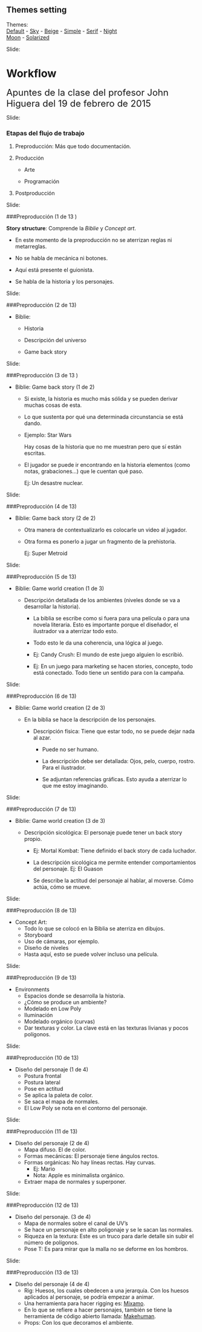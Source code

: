 <!-- configuracion de colores es opcional pero ultil-->
<section id="themes">
	<h2>Themes setting</h2>
	<p>
		Themes: <br>
		<a href="?#/themes">Default</a> -
		<a href="?theme=sky#/themes">Sky</a> -
		<a href="?theme=beige#/themes">Beige</a> -
		<a href="?theme=simple#/themes">Simple</a> -
		<a href="?theme=serif#/themes">Serif</a> -
		<a href="?theme=night#/themes">Night</a> <br>
		<a href="?theme=moon#/themes">Moon</a> -
		<a href="?theme=solarized#/themes">Solarized</a>
	</p>
</section>

Slide:

# Workflow    

<font size=5>Apuntes de la clase del profesor John Higuera del 19 de febrero de 2015</font> 

Slide:

### Etapas del flujo de trabajo

1. Preproducción: Más que todo documentación.<!-- .element: class="fragment" data-fragment-index="1"-->

2. Producción<!-- .element: class="fragment" data-fragment-index="2"-->

    - Arte<!-- .element: class="fragment" data-fragment-index="2"-->

	- Programación <!-- .element: class="fragment" data-fragment-index="2"-->

3. Postproducción<!-- .element: class="fragment" data-fragment-index="3"-->

Slide:

###Preproducción (1 de 13 )

**Story structure**: Comprende la *Biblie* y *Concept art*. 

* En este momento de la preproducción no se aterrizan reglas ni metarreglas.<!-- .element: class="fragment" data-fragment-index="1"-->

* No se habla de mecánica ni botones.<!-- .element: class="fragment" data-fragment-index="2"-->

* Aquí está presente el guionista.<!-- .element: class="fragment" data-fragment-index="3"-->

* Se habla de la historia y los personajes.<!-- .element: class="fragment" data-fragment-index="4"-->

Slide:

###Preproducción (2 de 13)

* Biblie:

    - Historia<!-- .element: class="fragment" data-fragment-index="1"-->

	- Descripción del universo<!-- .element: class="fragment" data-fragment-index="2"-->
	
	- Game back story<!-- .element: class="fragment" data-fragment-index="3"-->

Slide:

###Preproducción (3 de 13 )

* Biblie: Game back story (1 de 2)

  - Si existe, la historia es mucho más sólida y se pueden derivar muchas cosas de esta.<!-- .element: class="fragment" data-fragment-index="1"-->
  
  - Lo que sustenta por qué una determinada circunstancia se está dando.<!-- .element: class="fragment" data-fragment-index="2"-->
  
  - Ejemplo: Star Wars<!-- .element: class="fragment" data-fragment-index="3"-->
  
    Hay cosas de la historia que no me muestran pero que sí están escritas.<!-- .element: class="fragment" data-fragment-index="3"-->
    
  - El jugador se puede ir encontrando en la historia elementos (como notas, grabaciones…) que le cuentan qué paso.<!-- .element: class="fragment" data-fragment-index="4"--> 
    
    Ej: Un desastre nuclear.<!-- .element: class="fragment" data-fragment-index="4"-->
    
Slide:

###Preproducción (4 de 13)

* Biblie: Game back story (2 de 2)
 
  - Otra manera de contextualizarlo es colocarle un video al jugador.<!-- .element: class="fragment" data-fragment-index="1"-->
    
  - Otra forma es ponerlo a jugar un fragmento de la prehistoria. <!-- .element: class="fragment" data-fragment-index="2"-->
  
    Ej: Super Metroid <!-- .element: class="fragment" data-fragment-index="2"-->

Slide:

###Preproducción (5 de 13)

* Biblie: Game world creation (1 de 3)

  - Descripción detallada de los ambientes (niveles donde se va a desarrollar la historia).

    - La biblia se escribe como si fuera para una película o para una novela literaria. Esto es importante porque el diseñador, el ilustrador va a aterrizar todo esto.<!-- .element: class="fragment" data-fragment-index="1"-->

    - Todo esto le da una coherencia, una lógica al juego.<!-- .element: class="fragment" data-fragment-index="2"-->

    - Ej: Candy Crush: El mundo de este juego alguien lo escribió.<!-- .element: class="fragment" data-fragment-index="3"--> 

    - Ej: En un juego para marketing se hacen stories, concepto, todo está conectado. Todo 	tiene un sentido para con la campaña.<!-- .element: class="fragment" data-fragment-index="4"-->

Slide:

###Preproducción (6 de 13)

* Biblie: Game world creation (2 de 3)

  - En la biblia se hace la descripción de los personajes.

    - Descripción física: Tiene que estar todo, no se puede dejar nada al azar.<!-- .element: class="fragment" data-fragment-index="1"-->
		
	  - Puede no ser humano.<!-- .element: class="fragment" data-fragment-index="3"-->
				            
	  - La descripción debe ser detallada: Ojos, pelo, cuerpo, rostro. Para el ilustrador. <!-- .element: class="fragment" data-fragment-index="4"--> 
				            
      - Se adjuntan referencias gráficas. Esto ayuda a aterrizar lo que me estoy imaginando. <!-- .element: class="fragment" data-fragment-index="5"-->
      
Slide:

###Preproducción (7 de 13)

* Biblie: Game world creation (3 de 3)     

    - Descripción sicológica: El personaje puede tener un back story propio. 
		
	  - Ej: Mortal Kombat: Tiene definido el back story de cada luchador.<!-- .element: class="fragment" data-fragment-index="1"-->
		                        
	  - La descripción sicológica me permite entender comportamientos del personaje. Ej: El Guason<!-- .element: class="fragment" data-fragment-index="2"-->
				                  
	  - Se describe la actitud del personaje al hablar, al moverse. Cómo actúa, cómo se mueve.<!-- .element: class="fragment" data-fragment-index="3"-->

Slide:

###Preproducción (8 de 13)

* Concept Art: 
  - Todo lo que se colocó en la Biblia se aterriza en dibujos.<!-- .element: class="fragment" data-fragment-index="1"-->
  - Storyboard<!-- .element: class="fragment" data-fragment-index="2"-->
  - Uso de cámaras, por ejemplo.<!-- .element: class="fragment" data-fragment-index="3"-->
  - Diseño de niveles<!-- .element: class="fragment" data-fragment-index="4"-->
  - Hasta aquí, esto se puede volver incluso una película.<!-- .element: class="fragment" data-fragment-index="5"-->
  
Slide:

###Preproducción (9 de 13)

* Environments
  - Espacios donde se desarrolla la historia.<!-- .element: class="fragment" data-fragment-index="1"-->
  - ¿Cómo se produce un ambiente?<!-- .element: class="fragment" data-fragment-index="2"-->
  - Modelado en Low Poly<!-- .element: class="fragment" data-fragment-index="3"-->
  - Iluminación<!-- .element: class="fragment" data-fragment-index="4"-->
  - Modelado orgánico (curvas)<!-- .element: class="fragment" data-fragment-index="5"-->
  - Dar texturas y color. La clave está en las texturas livianas y pocos polígonos.<!-- .element: class="fragment" data-fragment-index="6"-->

Slide:

###Preproducción (10 de 13)

* Diseño del personaje (1 de 4)
  - Postura frontal<!-- .element: class="fragment" data-fragment-index="1"-->
  - Postura lateral<!-- .element: class="fragment" data-fragment-index="2"-->
  - Pose en actitud<!-- .element: class="fragment" data-fragment-index="3"-->
  - Se aplica la paleta de color.<!-- .element: class="fragment" data-fragment-index="4"-->
  - Se saca el mapa de normales.<!-- .element: class="fragment" data-fragment-index="5"-->
  - El Low Poly se nota en el contorno del personaje.<!-- .element: class="fragment" data-fragment-index="6"-->

Slide:

###Preproducción (11 de 13)

* Diseño del personaje (2 de 4)
  - Mapa difuso. El de color.<!-- .element: class="fragment" data-fragment-index="1"-->
  - Formas mecánicas: El personaje tiene ángulos rectos.<!-- .element: class="fragment" data-fragment-index="2"-->
  - Formas orgánicas: No hay líneas rectas. Hay curvas.<!-- .element: class="fragment" data-fragment-index="3"-->
	- Ej: Mario<!-- .element: class="fragment" data-fragment-index="3"-->
	- Nota: Apple es minimalista orgánico.<!-- .element: class="fragment" data-fragment-index="4"-->
  - Extraer mapa de normales y superponer.<!-- .element: class="fragment" data-fragment-index="5"-->

Slide:

###Preproducción (12 de 13)

* Diseño del personaje. (3 de 4)
  - Mapa de normales sobre el canal de UV’s<!-- .element: class="fragment" data-fragment-index="1"-->
  - Se hace un personaje en alto poligonaje y se le sacan las normales.<!-- .element: class="fragment" data-fragment-index="2"-->
  - Riqueza en la textura: Este es un truco para darle detalle sin subir el número de polígonos.<!-- .element: class="fragment" data-fragment-index="3"-->
  - Pose T: Es para mirar que la malla no se deforme en los hombros.<!-- .element: class="fragment" data-fragment-index="4"-->
  
Slide:

###Preproducción (13 de 13)

* Diseño del personaje (4 de 4)
  - Rig: Huesos, los cuales obedecen a una jerarquía. Con los huesos aplicados al personaje, se 	podría empezar a animar.<!-- .element: class="fragment" data-fragment-index="1"-->
  - Una herramienta para hacer rigging es:<!-- .element: class="fragment" data-fragment-index="2"--> 
    [Mixamo](https://www.mixamo.com/). <!-- .element: class="fragment" data-fragment-index="2"-->
  - En lo que se refiere a hacer personajes, también se tiene la herramienta  de código abierto 	llamada:<!-- .element: class="fragment" data-fragment-index="3"-->
    [Makehuman](http://www.makehuman.org/).<!-- .element: class="fragment" data-fragment-index="3"-->
  - Props: Con los que decoramos el ambiente.<!-- .element: class="fragment" data-fragment-index="4"-->


